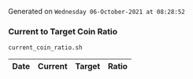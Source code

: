 Generated on `Wednesday 06-October-2021 at 08:28:52`

### Current to Target Coin Ratio
`current_coin_ratio.sh`

Date|Current|Target|Ratio
---|---|---|---
